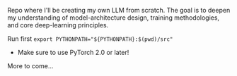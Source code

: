 Repo where I'll be creating my own LLM from scratch. The goal is to deepen my understanding of model-architecture design, training methodologies, and core deep-learning principles.


Run first
`export PYTHONPATH="${PYTHONPATH}:$(pwd)/src"`

- Make sure to use PyTorch 2.0 or later!


More to come...